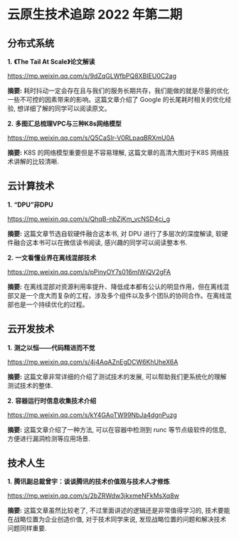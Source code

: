 # 云原生技术追踪 2022 年第二期

## 分布式系统

**1.** **《The Tail At Scale》论文解读**

https://mp.weixin.qq.com/s/9dZqGLWfbPQ8XBIEU0C2ag

**摘要:** 耗时抖动一定会存在且与我们的服务长期共存，我们能做的就是尽量的优化一些不可控的因素带来的影响。这篇文章介绍了 Google 的长尾耗时相关的优化经验, 想详细了解的同学可以阅读原文。

**2.** **多图汇总梳理VPC与三种K8s网络模型**

https://mp.weixin.qq.com/s/Q5CaSIr-V0RLpaqBRXmU0A

**摘要:** K8S 的网络模型重要但是不容易理解, 这篇文章的高清大图对于K8S 网络技术讲解的比较清晰.

## 云计算技术

**1.** **“DPU”非DPU**

https://mp.weixin.qq.com/s/QhqB-nbZjKm_vcNSD4ci_g

**摘要:** 这篇文章节选自软硬件融合这本书, 对 DPU 进行了多层次的深度解读, 软硬件融合这本书可以在微信读书阅读, 感兴趣的同学可以阅读整本书.

**2.** **一文看懂业界在离线混部技术**

https://mp.weixin.qq.com/s/pPinyOY7s016mIWiQV2gFA

**摘要:** 在离线混部对资源利用率提升、降低成本都有公认的明显作用，但在离线混部又是一个庞大而复杂的工程，涉及多个组件以及多个团队的协同合作。在离线混部也是一个持续优化的过程。

## 云开发技术

**1.** **测之以恒——代码精进而不觉**

https://mp.weixin.qq.com/s/4j4AqAZnEgDCW6KhUheX6A

**摘要:** 这篇文章非常详细的介绍了测试技术的发展, 可以帮助我们更系统化的理解测试技术的整体.

**2.** **容器运行时信息收集技术介绍**

https://mp.weixin.qq.com/s/kY4GAoTW99NbJa4dgnPuzg

**摘要:** 这篇文章介绍了一种方法, 可以在容器中检测到 runc 等节点级软件的信息, 方便进行漏洞检测等应用场景.

## 技术人生

**1.** **腾讯副总裁曾宇：谈谈腾讯的技术价值观与技术人才修炼**

https://mp.weixin.qq.com/s/2bZRWdw3jkxmeNFkMsXq8w

**摘要:** 这篇文章虽然比较老了, 不过里面讲述的逻辑还是非常值得学习的, 技术要能在战略位置为企业创造价值, 对于技术同学来说, 发现战略位置的问题和解决技术问题同样重要.

